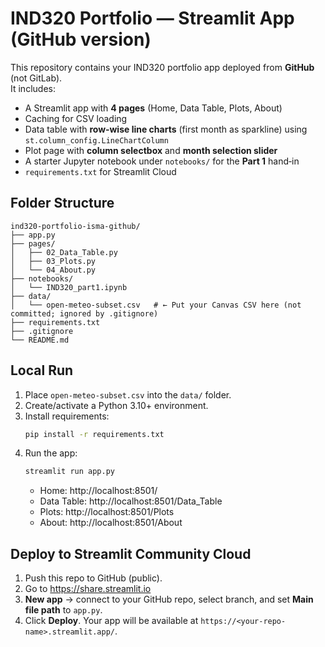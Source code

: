 # IND320 Portfolio — Streamlit App (GitHub version)

This repository contains your IND320 portfolio app deployed from **GitHub** (not GitLab).  
It includes:
- A Streamlit app with **4 pages** (Home, Data Table, Plots, About)
- Caching for CSV loading
- Data table with **row‑wise line charts** (first month as sparkline) using `st.column_config.LineChartColumn`
- Plot page with **column selectbox** and **month selection slider**
- A starter Jupyter notebook under `notebooks/` for the **Part 1** hand‑in
- `requirements.txt` for Streamlit Cloud

## Folder Structure
```
ind320-portfolio-isma-github/
├── app.py
├── pages/
│   ├── 02_Data_Table.py
│   ├── 03_Plots.py
│   └── 04_About.py
├── notebooks/
│   └── IND320_part1.ipynb
├── data/
│   └── open-meteo-subset.csv   # ← Put your Canvas CSV here (not committed; ignored by .gitignore)
├── requirements.txt
├── .gitignore
└── README.md
```

## Local Run
1. Place `open-meteo-subset.csv` into the `data/` folder.
2. Create/activate a Python 3.10+ environment.
3. Install requirements:
   ```bash
   pip install -r requirements.txt
   ```
4. Run the app:
   ```bash
   streamlit run app.py
   ```
   - Home: http://localhost:8501/
   - Data Table: http://localhost:8501/Data_Table
   - Plots: http://localhost:8501/Plots
   - About: http://localhost:8501/About

## Deploy to Streamlit Community Cloud
1. Push this repo to GitHub (public).
2. Go to https://share.streamlit.io
3. **New app** → connect to your GitHub repo, select branch, and set **Main file path** to `app.py`.
4. Click **Deploy**. Your app will be available at `https://<your-repo-name>.streamlit.app/`.





